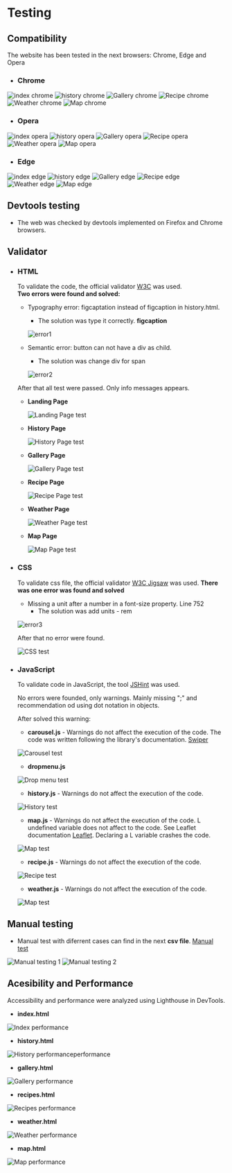 # Testing

## Compatibility

The website has been tested in the next browsers: Chrome, Edge and Opera

  * ### Chrome

  ![index chrome](documentation/browsers/index_chrome.png)
  ![history chrome](documentation/browsers/history_chrome.png)
  ![Gallery chrome](documentation/browsers/gallery_chrome.png)
  ![Recipe chrome](documentation/browsers/recipe_chrome.png)
  ![Weather chrome](documentation/browsers/weather_chrome.png)
  ![Map chrome](documentation/browsers/map_chrome.png)

 * ### Opera

  ![index opera](documentation/browsers/index_opera.png)
  ![history opera](documentation/browsers/history_opera.png)
  ![Gallery opera](documentation/browsers/gallery_opera.png)
  ![Recipe opera](documentation/browsers/recipe_opera.png)
  ![Weather opera](documentation/browsers/weather_opera.png)
  ![Map opera](documentation/browsers/map_opera.png)

 * ### Edge

  ![index edge](documentation/browsers/index_edge.png)
  ![history edge](documentation/browsers/history_edge.png)
  ![Gallery edge](documentation/browsers/gallery_edge.png)
  ![Recipe edge](documentation/browsers/recipe_edge.png)
  ![Weather edge](documentation/browsers/weather_edge.png)
  ![Map edge](documentation/browsers/map_edge.png)  

## Devtools testing

  * The web was checked by devtools implemented on Firefox and Chrome browsers.

## Validator

  * ### HTML
    To validate the code, the official validator [W3C](https://validator.w3.org/) was used.  
    **Two errors were found and solved:**
      * Typography error: figcaptation instead of figcaption in history.html.
        * The solution was type it correctly. **figcaption**

        ![error1](documentation/html_test/error1.png)

      * Semantic error: button can not have a div as child.
        * The solution was change div for span

        ![error2](documentation/html_test/error2.png) 

    After that all test were passed. Only info messages appears.

    * **Landing Page**

        ![Landing Page test](documentation/html_test/index_test.png)

    * **History Page**

        ![History Page test](documentation/html_test/history_test.png)

    * **Gallery Page**

        ![Gallery Page test](documentation/html_test/gallery_test.png)

    * **Recipe Page**

        ![Recipe Page test](documentation/html_test/recipe_test.png)

    * **Weather Page** 

        ![Weather Page test](documentation/html_test/weather_test.png)

    * **Map Page** 

        ![Map Page test](documentation/html_test/map_test.png)


  * ### CSS
    
    To validate css file, the official validator [W3C Jigsaw](https://jigsaw.w3.org/css-validator/) was used.
    **There was one error was found and solved**

      * Missing a unit after a number in a font-size property. Line 752
        * The solution was add units - rem

      ![error3](documentation/css_test/error1.png) 

    After that no error were found.

    ![CSS test](documentation/css_test/css_test.png)

  * ### JavaScript

    To validate code in JavaScript, the tool [JSHint](https://jshint.com/) was used.

    No errors were founded, only warnings. Mainly missing ";" and recommendation od using dot notation in objects.

    After solved this warning:

      * **carousel.js** - Warnings do not affect the execution of the code. The code was written following the library's documentation. [Swiper](https://swiperjs.com/get-started#install-from-npm)
    
      ![Carousel test](documentation/js_test/carousel_test.png)

      * **dropmenu.js**

      ![Drop menu test](documentation/js_test/drop_test.png)

      * **history.js** - Warnings do not affect the execution of the code.

      ![History test](documentation/js_test/cards_test.png)

      * **map.js** - Warnings do not affect the execution of the code. L undefined variable does not affect to the code. See Leaflet documentation [Leaflet](https://leafletjs.com/examples/quick-start/). Declaring a L variable crashes the code.

      ![Map test](documentation/js_test/map_test.png)

      * **recipe.js** - Warnings do not affect the execution of the code. 

      ![Recipe test](documentation/js_test/recipe_test.png)

      * **weather.js** - Warnings do not affect the execution of the code.
      
      ![Map test](documentation/js_test/weather_test.png)

## Manual testing

  * Manual test with diferrent cases can find in the next **csv file**. [Manual test](documentation/manual_testing/manual_testing.csv)

![Manual testing 1](documentation/manual_testing/manual_testing1.png)
![Manual testing 2](documentation/manual_testing/manual_testing2.png)


## Acesibility and Performance

  Accessibility and performance were analyzed using Lighthouse in DevTools.

  * **index.html**

  ![Index performance](documentation/performance/index.png)

  * **history.html**

  ![History performanceperformance](documentation/performance/history.png)

  * **gallery.html** 

  ![Gallery performance](documentation/performance/gallery.png)

  * **recipes.html**

  ![Recipes performance](documentation/performance/recipes.png)

  * **weather.html**    

  ![Weather performance](documentation/performance/weather.png)

  * **map.html**

  ![Map performance](documentation/performance/map.png)


